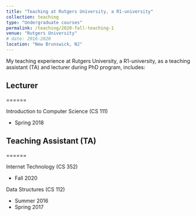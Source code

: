 ```yaml
---
title: "Teaching at Rutgers University, a R1-university"
collection: teaching
type: "Undergraduate courses"
permalink: /teaching/2020-fall-teaching-1
venue: "Rutgers University"
# date: 2016-2020
location: "New Brunswick, NJ"
---
```


My teaching experience at Rutgers University, a R1-university, as a teaching assistant (TA) and lecturer during PhD program, includes:

## Lecturer
======

Introduction to Computer Science (CS 111)
- Spring 2018

## Teaching Assistant (TA)
======


Internet Technology (CS 352)
- Fall 2020


Data Structures (CS 112)
- Summer 2016 
- Spring 2017